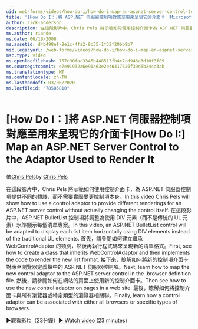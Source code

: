 ```yaml
---
uid: web-forms/videos/how-do-i/how-do-i-map-an-aspnet-server-control-to-the-adaptor-used-to-render-it
title: '[How Do I：]將 ASP.NET 伺服器控制項對應至用來呈現它的介面卡 |Microsoft Docs'
author: rick-anderson
description: 在這段影片中，Chris Pels 將示範如何使用控制介面卡為 ASP.NET 伺服器控制項提供不同的轉譯，而不需要實際變更 c 。
ms.author: riande
ms.date: 06/19/2008
ms.assetid: d4b498ef-8e1c-4fa2-9c35-1f32f20bb9b7
msc.legacyurl: /web-forms/videos/how-do-i/how-do-i-map-an-aspnet-server-control-to-the-adaptor-used-to-render-it
msc.type: video
ms.openlocfilehash: 757c90fac3345b448513fb4c7cd946a3d10f3f89
ms.sourcegitcommit: e7e91932a6e91a63e2e46417626f39d6b244a3ab
ms.translationtype: MT
ms.contentlocale: zh-TW
ms.lasthandoff: 03/06/2020
ms.locfileid: "78585810"
---
```

# <a name="how-do-i-map-an-aspnet-server-control-to-the-adaptor-used-to-render-it"></a><span data-ttu-id="5142c-103">[How Do I：]將 ASP.NET 伺服器控制項對應至用來呈現它的介面卡</span><span class="sxs-lookup"><span data-stu-id="5142c-103">[How Do I:] Map an ASP.NET Server Control to the Adaptor Used to Render It</span></span>

<span data-ttu-id="5142c-104">依[Chris Pels](https://twitter.com/chrispels)</span><span class="sxs-lookup"><span data-stu-id="5142c-104">by [Chris Pels](https://twitter.com/chrispels)</span></span>

<span data-ttu-id="5142c-105">在這段影片中，Chris Pels 將示範如何使用控制介面卡，為 ASP.NET 伺服器控制項提供不同的轉譯，而不需要實際變更控制項本身。</span><span class="sxs-lookup"><span data-stu-id="5142c-105">In this video Chris Pels will show how to use a control adaptor to provide different renderings for an ASP.NET server control without actually changing the control itself.</span></span> <span data-ttu-id="5142c-106">在這段影片中，ASP.NET BulletList 控制項將調整為使用 DIV 元素（而不是傳統的 UL 元素）水準顯示每個清單專案。</span><span class="sxs-lookup"><span data-stu-id="5142c-106">In this video, an ASP.NET BulletList control will be adapted to display each list item horizontally using DIV elements instead of the traditional UL elements.</span></span> <span data-ttu-id="5142c-107">首先，請參閱如何建立繼承 WebControlAdaptor 的類別，然後再執行程式碼來呈現新的清單格式。</span><span class="sxs-lookup"><span data-stu-id="5142c-107">First, see how to create a class that inherits WebControlAdaptor and then implements the code to render the new list format.</span></span> <span data-ttu-id="5142c-108">接下來，瞭解如何將新的控制項介面卡對應至瀏覽器定義檔中的 ASP.NET 伺服器控制項。</span><span class="sxs-lookup"><span data-stu-id="5142c-108">Next, learn how to map the new control adaptor to the ASP.NET server control in the .browser definition file.</span></span> <span data-ttu-id="5142c-109">然後，請參閱如何在網站的頁面上使用新的控制介面卡。</span><span class="sxs-lookup"><span data-stu-id="5142c-109">Then see how to use the new control adaptor on pages in a web site.</span></span> <span data-ttu-id="5142c-110">最後，瞭解如何將控制介面卡與所有瀏覽器或特定類型的瀏覽器相關聯。</span><span class="sxs-lookup"><span data-stu-id="5142c-110">Finally, learn how a control adaptor can be associated with either all browsers or specific types of browsers.</span></span>

[<span data-ttu-id="5142c-111">&#9654;觀看影片（23分鐘）</span><span class="sxs-lookup"><span data-stu-id="5142c-111">&#9654; Watch video (23 minutes)</span></span>](https://channel9.msdn.com/Blogs/ASP-NET-Site-Videos/how-do-i-map-an-aspnet-server-control-to-the-adaptor-used-to-render-it)

